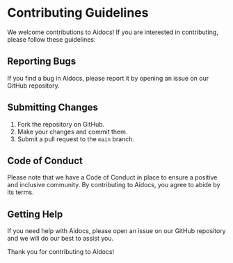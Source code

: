 # Contributing Guidelines

We welcome contributions to Aidocs! If you are interested in contributing, please follow these guidelines:

## Reporting Bugs

If you find a bug in Aidocs, please report it by opening an issue on our GitHub repository.

## Submitting Changes

1. Fork the repository on GitHub.
2. Make your changes and commit them.
3. Submit a pull request to the `main` branch.

## Code of Conduct

Please note that we have a Code of Conduct in place to ensure a positive and inclusive community. By contributing to Aidocs, you agree to abide by its terms.

## Getting Help

If you need help with Aidocs, please open an issue on our GitHub repository and we will do our best to assist you.

Thank you for contributing to Aidocs!